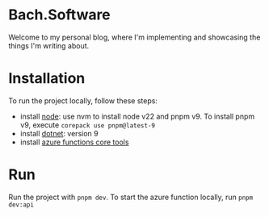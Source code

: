 # Bach.Software

Welcome to my personal blog, where I'm implementing and showcasing the things I'm writing about.

# Installation

To run the project locally, follow these steps:

- install [node](https://nodejs.org/en/download): use nvm to install node v22 and pnpm v9. To install pnpm v9, execute `corepack use pnpm@latest-9`
- install [dotnet](https://dotnet.microsoft.com/en-us/download): version 9
- install [azure functions core tools](https://learn.microsoft.com/en-us/azure/azure-functions/functions-run-local?tabs=macos%2Cisolated-process%2Cnode-v4%2Cpython-v2%2Chttp-trigger%2Ccontainer-apps&pivots=programming-language-csharp)

# Run

Run the project with `pnpm dev`. To start the azure function locally, run `pnpm dev:api`
